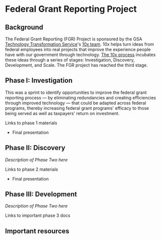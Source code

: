 # Federal Grant Reporting Project

## Background

The Federal Grant Reporting (FGR) Project is sponsored by the GSA [Technology Transformation Service](https://www.gsa.gov/about-us/organization/federal-acquisition-service/technology-transformation-services)'s [10x team](https://10x.gsa.gov). 10x helps turn ideas from federal employees into real projects that improve the experience people have with our government through technology. [The 10x process](https://10x.gsa.gov/the-10x-process/) incubates these ideas through a series of stages: Investigation, Discovery, Development, and Scale. The FGR project has reached the third stage.

## Phase I: Investigation

This was a sprint to identify opportunities to improve the federal grant reporting process — by eliminating redundancies and creating efficiencies through improved technology — that could be adapted across federal programs, thereby increasing federal grant programs' efficacy to those being served as well as taxpayers' return on investment.

Links to phase 1 materials
* Final presentation

## Phase II: Discovery

*Description of Phase Two here*

Links to phase 2 materials
* Final presentation

## Phase III: Development

*Description of Phase Two here*

Links to important phase 3 docs

## Important resources


